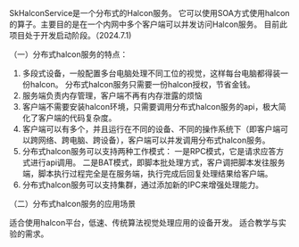 SkHalconService是一个分布式的Halcon服务。
它可以使用SOA方式使用halcon的算子。主要目的是在一个内网中多个客户端可以并发访问Halcon服务。
目前此项目处于开发启动阶段。（2024.7.1)

（一）分布式halcon服务的特点：

1. 多段式设备，一般配置多台电脑处理不同工位的视觉，这样每台电脑都得装一份halcon。
      分布式halcon服务只需要一份halcon授权，节省金钱。
2. 服务端负责内存管理，客户端不再有内存泄露的烦恼
3. 客户端不需要安装halcon环境，只需要调用分布式halcon服务的api，极大简化了客户端的代码复杂度。
4. 客户端可以有多个，并且运行在不同的设备、不同的操作系统下（即客户端可以跨网络、跨电脑、跨设备），客户端可以并发调用分布式halcon服务。
5. 分布式halcon服务可以支持两种工作模式：
     一是RPC模式，它是请求应答方式进行api调用。
     二是BAT模式，即脚本批处理方式，客户调把脚本发往服务端，脚本执行过程完全是在服务端，执行完成后回复处理结果给客户端。
6. 分布式halcon服务可以支持集群，通过添加新的IPC来增强处理能力。


（二）分布式halcon服务的应用场景

适合使用halcon平台，低速、传统算法视觉处理应用的设备开发。
适合教学与实验的需求。

